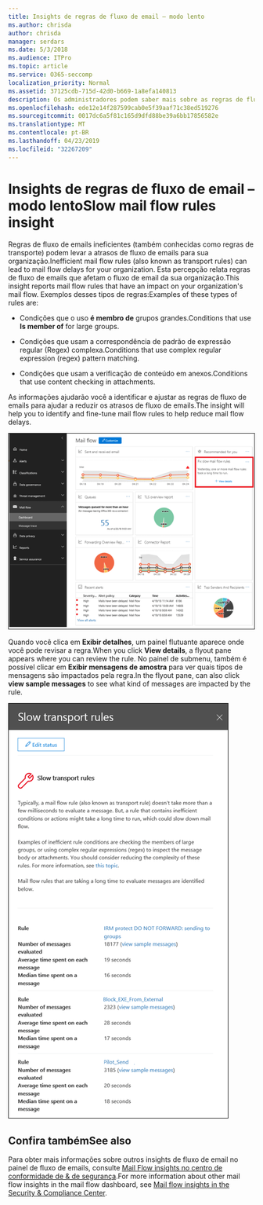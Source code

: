 ```yaml
---
title: Insights de regras de fluxo de email – modo lento
ms.author: chrisda
author: chrisda
manager: serdars
ms.date: 5/3/2018
ms.audience: ITPro
ms.topic: article
ms.service: O365-seccomp
localization_priority: Normal
ms.assetid: 37125cdb-715d-42d0-b669-1a8efa140813
description: Os administradores podem saber mais sobre as regras de fluxo de email lentos no painel de fluxo de emails no centro de conformidade do & de segurança.
ms.openlocfilehash: ede12e14f287599cab0e5f39aaf71c38ed519276
ms.sourcegitcommit: 0017dc6a5f81c165d9dfd88be39a6bb17856582e
ms.translationtype: MT
ms.contentlocale: pt-BR
ms.lasthandoff: 04/23/2019
ms.locfileid: "32267209"
---
```

# <a name="slow-mail-flow-rules-insight"></a><span data-ttu-id="225fa-103">Insights de regras de fluxo de email – modo lento</span><span class="sxs-lookup"><span data-stu-id="225fa-103">Slow mail flow rules insight</span></span>

<span data-ttu-id="225fa-104">Regras de fluxo de emails ineficientes (também conhecidas como regras de transporte) podem levar a atrasos de fluxo de emails para sua organização.</span><span class="sxs-lookup"><span data-stu-id="225fa-104">Inefficient mail flow rules (also known as transport rules) can lead to mail flow delays for your organization.</span></span> <span data-ttu-id="225fa-105">Esta percepção relata regras de fluxo de emails que afetam o fluxo de email da sua organização.</span><span class="sxs-lookup"><span data-stu-id="225fa-105">This insight reports mail flow rules that have an impact on your organization's mail flow.</span></span> <span data-ttu-id="225fa-106">Exemplos desses tipos de regras:</span><span class="sxs-lookup"><span data-stu-id="225fa-106">Examples of these types of rules are:</span></span>

- <span data-ttu-id="225fa-107">Condições que o uso **é membro de** grupos grandes.</span><span class="sxs-lookup"><span data-stu-id="225fa-107">Conditions that use **Is member of** for large groups.</span></span>

- <span data-ttu-id="225fa-108">Condições que usam a correspondência de padrão de expressão regular (Regex) complexa.</span><span class="sxs-lookup"><span data-stu-id="225fa-108">Conditions that use complex regular expression (regex) pattern matching.</span></span>

- <span data-ttu-id="225fa-109">Condições que usam a verificação de conteúdo em anexos.</span><span class="sxs-lookup"><span data-stu-id="225fa-109">Conditions that use content checking in attachments.</span></span>

<span data-ttu-id="225fa-110">As informações ajudarão você a identificar e ajustar as regras de fluxo de emails para ajudar a reduzir os atrasos de fluxo de emails.</span><span class="sxs-lookup"><span data-stu-id="225fa-110">The insight will help you to identify and fine-tune mail flow rules to help reduce mail flow delays.</span></span>

![Uma visão mais lenta das regras de fluxo de email no painel de fluxo de emails no centro de conformidade do & de segurança](media/1dd90faa-f065-4b10-8b47-d35dc127fc26.png)

<span data-ttu-id="225fa-112">Quando você clica em **Exibir detalhes**, um painel flutuante aparece onde você pode revisar a regra.</span><span class="sxs-lookup"><span data-stu-id="225fa-112">When you click **View details**, a flyout pane appears where you can review the rule.</span></span> <span data-ttu-id="225fa-113">No painel de submenu, também é possível clicar em **Exibir mensagens de amostra** para ver quais tipos de mensagens são impactados pela regra.</span><span class="sxs-lookup"><span data-stu-id="225fa-113">In the flyout pane, can also click **view sample messages** to see what kind of messages are impacted by the rule.</span></span>

![Painel de subMenu depois de clicar em Exibir detalhes em uma visão geral de regras de fluxo de emails no painel de fluxo de emails](media/2cbd43b7-1f21-4338-a70c-7b50de5c69cd.png)

## <a name="see-also"></a><span data-ttu-id="225fa-115">Confira também</span><span class="sxs-lookup"><span data-stu-id="225fa-115">See also</span></span>

<span data-ttu-id="225fa-116">Para obter mais informações sobre outros insights de fluxo de email no painel de fluxo de emails, consulte [Mail Flow insights no centro de conformidade de & de segurança](mail-flow-insights.md).</span><span class="sxs-lookup"><span data-stu-id="225fa-116">For more information about other mail flow insights in the mail flow dashboard, see [Mail flow insights in the Security & Compliance Center](mail-flow-insights.md).</span></span>
